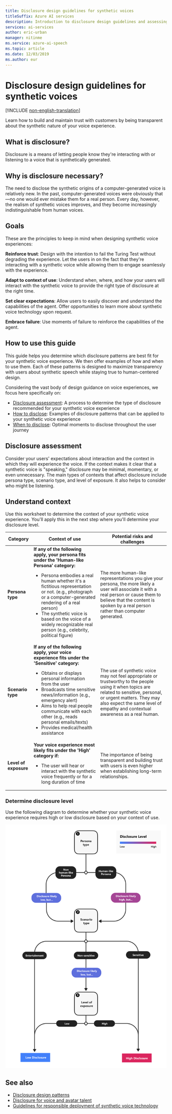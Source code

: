 ```yaml
---
title: Disclosure design guidelines for synthetic voices
titleSuffix: Azure AI services
description: Introduction to disclosure design guidelines and assessing disclosure level.
services: ai-services
author: eric-urban
manager: nitinme
ms.service: azure-ai-speech
ms.topic: article
ms.date: 12/03/2019
ms.author: eur
---
```


# Disclosure design guidelines for synthetic voices

[!INCLUDE [non-english-translation](../../includes/non-english-translation.md)]

Learn how to build and maintain trust with customers by being transparent about the synthetic nature of your voice experience.

## What is disclosure?

Disclosure is a means of letting people know they're interacting with or listening to a voice that is synthetically generated.

## Why is disclosure necessary?

The need to disclose the synthetic origins of a computer-generated voice is relatively new. In the past, computer-generated voices were obviously that—no one would ever mistake them for a real person. Every day, however, the realism of synthetic voices improves, and they become increasingly indistinguishable from human voices.

## Goals

These are the principles to keep in mind when designing synthetic voice experiences: 

**Reinforce trust**: Design with the intention to fail the Turing Test without degrading the experience. Let the users in on the fact that they're interacting with a synthetic voice while allowing them to engage seamlessly with the experience. 

**Adapt to context of use**: Understand when, where, and how your users will interact with the synthetic voice to provide the right type of disclosure at the right time. 

**Set clear expectations**: Allow users to easily discover and understand the capabilities of the agent. Offer opportunities to learn more about synthetic voice technology upon request. 

**Embrace failure**: Use moments of failure to reinforce the capabilities of the agent. 

## How to use this guide

This guide helps you determine which disclosure patterns are best fit for your synthetic voice experience. We then offer examples of how and when to use them. Each of these patterns is designed to maximize transparency with users about synthetic speech while staying true to human-centered design.

Considering the vast body of design guidance on voice experiences, we focus here specifically on:
- [Disclosure assessment](#disclosure-assessment): A process to determine the type of disclosure recommended for your synthetic voice experience
- [How to disclose](/azure/ai-foundry/responsible-ai/speech-service/text-to-speech/concepts-disclosure-patterns): Examples of disclosure patterns that can be applied to your synthetic voice experience
- [When to disclose](/azure/ai-foundry/responsible-ai/speech-service/text-to-speech/concepts-disclosure-patterns#when-to-disclose): Optimal moments to disclose throughout the user journey

## Disclosure assessment

Consider your users' expectations about interaction and the context in which they will experience the voice. If the context makes it clear that a synthetic voice is "speaking," disclosure may be minimal, momentary, or even unnecessary. The main types of contexts that affect disclosure include persona type, scenario type, and level of exposure. It also helps to consider who might be listening.

## Understand context

Use this worksheet to determine the context of your synthetic voice experience. You'll apply this in the next step where you'll determine your disclosure level.

|    Category   | Context of use  | Potential risks and challenges |
|----|----------|--------------|
| **Persona type**   | **If any of the following apply, your persona fits under the 'Human-like Persona' category:**<ul><li> Persona embodies a real human whether it's a fictitious representation or not. (e.g., photograph or a computer-generated rendering of a real person) </li><li> The synthetic voice is based on the voice of a widely recognizable real person (e.g., celebrity, political figure)</li></ul> | The more human-like representations you give your persona, the more likely a user will associate it with a real person or cause them to believe that the content is spoken by a real person rather than computer generated.  |
| **Scenario type** | **If any of the following apply,  your voice experience fits under the 'Sensitive' category:**<ul><li> Obtains or displays personal information from the user</li> <li> Broadcasts time sensitive news/information (e.g., emergency alert)</li><li> Aims to help real people communicate with each other (e.g., reads personal emails/texts)</li> <li> Provides medical/health assistance </li></ul>       | The use of synthetic voice may not feel appropriate or trustworthy to the people using it when topics are related to sensitive, personal, or urgent matters. They may also expect the same level of empathy and contextual awareness as a real human.  |
| **Level of exposure** |**Your voice experience most likely fits under the 'High' category if:** <ul><li>The user will hear or interact with the synthetic voice frequently or for a long duration of time </li></ul>    | The importance of being transparent and building trust with users is even higher when establishing long-term relationships.     |

### Determine disclosure level

Use the following diagram to determine whether your synthetic voice experience requires high or low disclosure based on your context of use.

![A diagram of the disclosure assessment.](media\flowchart.png)

## See also

* [Disclosure design patterns](/azure/ai-foundry/responsible-ai/speech-service/text-to-speech/concepts-disclosure-patterns)
* [Disclosure for voice and avatar talent](/azure/ai-foundry/responsible-ai/speech-service/text-to-speech/disclosure-voice-talent)
* [Guidelines for responsible deployment of synthetic voice technology](/azure/ai-foundry/responsible-ai/speech-service/text-to-speech/transparency-note)
